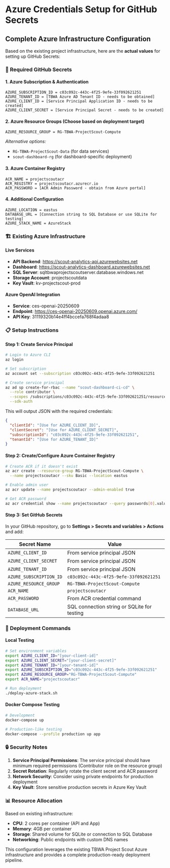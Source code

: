 # Azure Credentials Setup for GitHub Secrets

## Complete Azure Infrastructure Configuration

Based on the existing project infrastructure, here are the **actual values** for setting up GitHub Secrets:

### 🔑 **Required GitHub Secrets**

#### 1. **Azure Subscription & Authentication**
```
AZURE_SUBSCRIPTION_ID = c03c092c-443c-4f25-9efe-33f092621251
AZURE_TENANT_ID = [TBWA Azure AD Tenant ID - needs to be obtained]
AZURE_CLIENT_ID = [Service Principal Application ID - needs to be created]
AZURE_CLIENT_SECRET = [Service Principal Secret - needs to be created]
```

#### 2. **Azure Resource Groups** (Choose based on deployment target)
```
AZURE_RESOURCE_GROUP = RG-TBWA-ProjectScout-Compute
```
*Alternative options:*
- `RG-TBWA-ProjectScout-Data` (for data services)
- `scout-dashboard-rg` (for dashboard-specific deployment)

#### 3. **Azure Container Registry**
```
ACR_NAME = projectscoutacr
ACR_REGISTRY = projectscoutacr.azurecr.io
ACR_PASSWORD = [ACR Admin Password - obtain from Azure portal]
```

#### 4. **Additional Configuration**
```
AZURE_LOCATION = eastus
DATABASE_URL = [Connection string to SQL Database or use SQLite for testing]
AZURE_STACK_NAME = AzureStack
```

### 🏗️ **Existing Azure Infrastructure**

#### **Live Services**
- **API Backend**: https://scout-analytics-api.azurewebsites.net
- **Dashboard**: https://scout-analytics-dashboard.azurewebsites.net
- **SQL Server**: sqltbwaprojectscoutserver.database.windows.net
- **Storage Account**: projectscoutdata
- **Key Vault**: kv-projectscout-prod

#### **Azure OpenAI Integration**
- **Service**: ces-openai-20250609
- **Endpoint**: https://ces-openai-20250609.openai.azure.com/
- **API Key**: 31119320b14e4ff4bccefa768f4adaa8

### 📋 **Setup Instructions**

#### **Step 1: Create Service Principal**
```bash
# Login to Azure CLI
az login

# Set subscription
az account set --subscription c03c092c-443c-4f25-9efe-33f092621251

# Create service principal
az ad sp create-for-rbac --name "scout-dashboard-ci-cd" \
  --role contributor \
  --scopes /subscriptions/c03c092c-443c-4f25-9efe-33f092621251/resourceGroups/RG-TBWA-ProjectScout-Compute \
  --sdk-auth
```

This will output JSON with the required credentials:
```json
{
  "clientId": "[Use for AZURE_CLIENT_ID]",
  "clientSecret": "[Use for AZURE_CLIENT_SECRET]",
  "subscriptionId": "c03c092c-443c-4f25-9efe-33f092621251",
  "tenantId": "[Use for AZURE_TENANT_ID]"
}
```

#### **Step 2: Create/Configure Azure Container Registry**
```bash
# Create ACR if it doesn't exist
az acr create --resource-group RG-TBWA-ProjectScout-Compute \
  --name projectscoutacr --sku Basic --location eastus

# Enable admin user
az acr update --name projectscoutacr --admin-enabled true

# Get ACR password
az acr credential show --name projectscoutacr --query passwords[0].value -o tsv
```

#### **Step 3: Set GitHub Secrets**

In your GitHub repository, go to **Settings > Secrets and variables > Actions** and add:

| Secret Name | Value |
|-------------|-------|
| `AZURE_CLIENT_ID` | From service principal JSON |
| `AZURE_CLIENT_SECRET` | From service principal JSON |
| `AZURE_TENANT_ID` | From service principal JSON |
| `AZURE_SUBSCRIPTION_ID` | `c03c092c-443c-4f25-9efe-33f092621251` |
| `AZURE_RESOURCE_GROUP` | `RG-TBWA-ProjectScout-Compute` |
| `ACR_NAME` | `projectscoutacr` |
| `ACR_PASSWORD` | From ACR credential command |
| `DATABASE_URL` | SQL connection string or SQLite for testing |

### 🚀 **Deployment Commands**

#### **Local Testing**
```bash
# Set environment variables
export AZURE_CLIENT_ID="[your-client-id]"
export AZURE_CLIENT_SECRET="[your-client-secret]"
export AZURE_TENANT_ID="[your-tenant-id]"
export AZURE_SUBSCRIPTION_ID="c03c092c-443c-4f25-9efe-33f092621251"
export AZURE_RESOURCE_GROUP="RG-TBWA-ProjectScout-Compute"
export ACR_NAME="projectscoutacr"

# Run deployment
./deploy-azure-stack.sh
```

#### **Docker Compose Testing**
```bash
# Development
docker-compose up

# Production-like testing
docker-compose --profile production up app
```

### 🔒 **Security Notes**

1. **Service Principal Permissions**: The service principal should have minimum required permissions (Contributor role on the resource group)
2. **Secret Rotation**: Regularly rotate the client secret and ACR password
3. **Network Security**: Consider using private endpoints for production deployment
4. **Key Vault**: Store sensitive production secrets in Azure Key Vault

### 📊 **Resource Allocation**

Based on existing infrastructure:
- **CPU**: 2 cores per container (API and App)
- **Memory**: 4GB per container
- **Storage**: Shared volume for SQLite or connection to SQL Database
- **Networking**: Public endpoints with custom DNS names

This configuration leverages the existing TBWA Project Scout Azure infrastructure and provides a complete production-ready deployment pipeline.